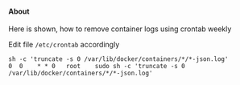 #### About
Here is shown, how to remove container logs using crontab weekly

Edit file `/etc/crontab` accordingly  
```
sh -c 'truncate -s 0 /var/lib/docker/containers/*/*-json.log'
0  0    * * 0   root    sudo sh -c 'truncate -s 0 /var/lib/docker/containers/*/*-json.log'
```
